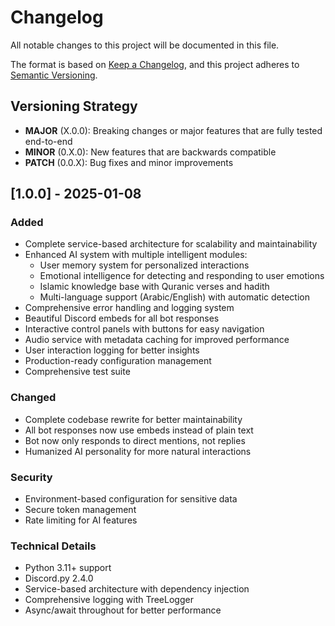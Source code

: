 # Changelog

All notable changes to this project will be documented in this file.

The format is based on [Keep a Changelog](https://keepachangelog.com/en/1.0.0/),
and this project adheres to [Semantic Versioning](https://semver.org/spec/v2.0.0.html).

## Versioning Strategy
- **MAJOR** (X.0.0): Breaking changes or major features that are fully tested end-to-end
- **MINOR** (0.X.0): New features that are backwards compatible
- **PATCH** (0.0.X): Bug fixes and minor improvements

## [1.0.0] - 2025-01-08

### Added
- Complete service-based architecture for scalability and maintainability
- Enhanced AI system with multiple intelligent modules:
  - User memory system for personalized interactions
  - Emotional intelligence for detecting and responding to user emotions
  - Islamic knowledge base with Quranic verses and hadith
  - Multi-language support (Arabic/English) with automatic detection
- Comprehensive error handling and logging system
- Beautiful Discord embeds for all bot responses
- Interactive control panels with buttons for easy navigation
- Audio service with metadata caching for improved performance
- User interaction logging for better insights
- Production-ready configuration management
- Comprehensive test suite

### Changed
- Complete codebase rewrite for better maintainability
- All bot responses now use embeds instead of plain text
- Bot now only responds to direct mentions, not replies
- Humanized AI personality for more natural interactions

### Security
- Environment-based configuration for sensitive data
- Secure token management
- Rate limiting for AI features

### Technical Details
- Python 3.11+ support
- Discord.py 2.4.0
- Service-based architecture with dependency injection
- Comprehensive logging with TreeLogger
- Async/await throughout for better performance